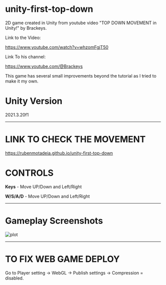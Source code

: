 # unity-first-top-down

2D game created in Unity from youtube video "TOP DOWN MOVEMENT in Unity!" by Brackeys.

Link to the Video:

https://www.youtube.com/watch?v=whzomFgjT50

Link To his channel:

https://www.youtube.com/@Brackeys

This game has several small improvements beyond the tutorial as I tried to make it my own.

# Unity Version
2021.3.20f1

---

# LINK TO CHECK THE MOVEMENT
https://rubenmotadeia.github.io/unity-first-top-down

# CONTROLS
**Keys** - Move UP/Down and Left/Right

**W/S/A/D** - Move UP/Down and Left/Right

---

**Gameplay Screenshots**
======
![plot](./gameplay-images/image_1.png)

---

# TO FIX WEB GAME DEPLOY
Go to Player setting -> WebGL -> Publish settings -> Compression = disabled. 
